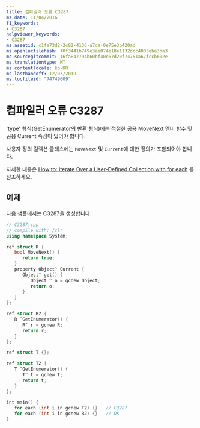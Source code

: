 ```yaml
---
title: 컴파일러 오류 C3287
ms.date: 11/04/2016
f1_keywords:
- C3287
helpviewer_keywords:
- C3287
ms.assetid: c1fa73d2-2c82-4136-a7da-0e75e3b420ad
ms.openlocfilehash: f0f3441b749e3ae074e18e1132dcc4003eba3ba3
ms.sourcegitcommit: 16fa847794b60bf40c67d20f74751a67fccb602e
ms.translationtype: MT
ms.contentlocale: ko-KR
ms.lasthandoff: 12/03/2019
ms.locfileid: "74749609"
---
```

# <a name="compiler-error-c3287"></a>컴파일러 오류 C3287

'type' 형식(GetEnumerator의 반환 형식)에는 적절한 공용 MoveNext 멤버 함수 및 공용 Current 속성이 있어야 합니다.

사용자 정의 컬렉션 클래스에는 `MoveNext` 및 `Current`에 대한 정의가 포함되어야 합니다.

자세한 내용은 [How to: Iterate Over a User-Defined Collection with for each](../../dotnet/how-to-iterate-over-a-user-defined-collection-with-for-each.md) 를 참조하세요.

## <a name="example"></a>예제

다음 샘플에서는 C3287을 생성합니다.

```cpp
// C3287.cpp
// compile with: /clr
using namespace System;

ref struct R {
   bool MoveNext() {
      return true;
   }
   property Object^ Current {
      Object^ get() {
         Object ^ o = gcnew Object;
         return o;
      }
   }
};

ref struct R2 {
   R ^GetEnumerator() {
      R^ r = gcnew R;
      return r;
   }
};

ref struct T {};

ref struct T2 {
   T ^GetEnumerator() {
      T^ t = gcnew T;
      return t;
   }
};

int main() {
   for each (int i in gcnew T2) {}   // C3287
   for each (int i in gcnew R2) {}   // OK
}
```
